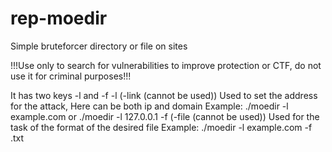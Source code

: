 # rep-moedir
Simple bruteforcer directory or file on sites

!!!Use only to search for vulnerabilities to improve protection or CTF, do not use it for criminal purposes!!!

It has two keys -l and -f
-l (-link (cannot be used))
Used to set the address for the attack,
Here can be both ip and domain
Example:
./moedir -l example.com
or ./moedir -l 127.0.0.1
-f (-file (cannot be used))
Used for the task of the format of the desired file
Example:
./moedir -l example.com -f .txt
